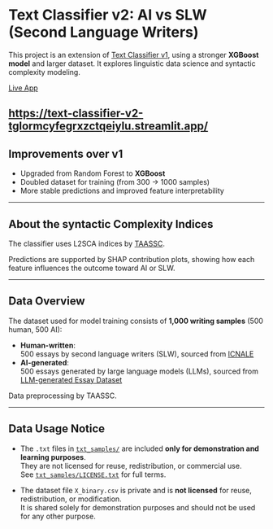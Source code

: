 
# Text Classifier v2: AI vs SLW (Second Language Writers)
This project is an extension of [Text Classifier v1](https://github.com/Risang-L/text-classifier), using a stronger **XGBoost model** and larger dataset. It explores linguistic data science and syntactic complexity modeling.

[Live App](https://text-classifier-v2-tglormcyfegrxzctqeiylu.streamlit.app/)

https://text-classifier-v2-tglormcyfegrxzctqeiylu.streamlit.app/
---

## Improvements over v1

- Upgraded from Random Forest to **XGBoost**
- Doubled dataset for training (from 300 → 1000 samples)
- More stable predictions and improved feature interpretability
  
---

## About the syntactic Complexity Indices

The classifier uses L2SCA indices by [TAASSC](https://www.linguisticanalyistools.org/taassc.html).

Predictions are supported by SHAP contribution plots, showing how each feature influences the outcome toward AI or SLW.

---

## Data Overview

The dataset used for model training consists of **1,000 writing samples** (500 human, 500 AI):  

- **Human-written**:  
    500 essays by second language writers (SLW), sourced from [ICNALE](https://language.sakura.ne.jp/icnale/)  
- **AI-generated**:  
    500 essays generated by large language models (LLMs), sourced from [LLM-generated Essay Dataset](https://huggingface.co/datasets/dshihk/llm-generated-essay)  

Data preprocessing by TAASSC.

---

## Data Usage Notice

- The `.txt` files in [`txt_samples/`](./txt_samples) are included **only for demonstration and learning purposes**.  
  They are not licensed for reuse, redistribution, or commercial use.  
  See [`txt_samples/LICENSE.txt`](./txt_samples/LICENSE.txt) for full terms.

- The dataset file `X_binary.csv` is private and is **not licensed** for reuse, redistribution, or modification.  
  It is shared solely for demonstration purposes and should not be used for any other purpose.



